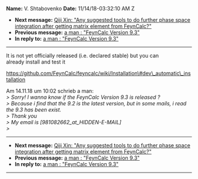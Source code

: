 **Name:** V. Shtabovenko
**Date:** 11/14/18-03:32:10 AM Z

  - **Next message:** [Qiji Xin: "Any suggested tools to do further
    phase space integration after getting matrix element from
    FeynCalc?"](1447.html)
  - **Previous message:** [a man : "FeynCalc Version 9.3"](1445.html)
  - **In reply to:** [a man : "FeynCalc Version 9.3"](1445.html)

-----

It is not yet officially released (i.e. declared stable) but you can  
already install and test it  

https://github.com/FeynCalc/feyncalc/wiki/Installation\#dev\_automatic\_installation  

Am 14.11.18 um 10:02 schrieb a man:  
*\> Sorry\! I wanna know if the FeynCalc Version 9.3 is released ?*  
*\> Because i find that the 9.2 is the latest version, but in some
mails, i read the 9.3 has been exist.*  
*\> Thank you*  
*\> My email is
[981082662_at_HIDDEN-E-MAIL]*  
*\>*  

-----

  - **Next message:** [Qiji Xin: "Any suggested tools to do further
    phase space integration after getting matrix element from
    FeynCalc?"](1447.html)
  - **Previous message:** [a man : "FeynCalc Version 9.3"](1445.html)
  - **In reply to:** [a man : "FeynCalc Version 9.3"](1445.html)

-----

